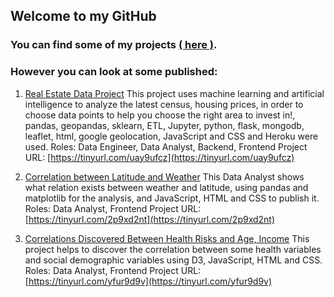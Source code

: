 ## Welcome to my GitHub

### You can find some of my projects [( here )](https://github.com/kioz-developer?tab=repositories).

### However you can look at some published:

1. [Real Estate Data Project](https://github.com/lamb-jack/RealEstateForecasting/blob/main/Real%20Estate%20Forecasting%20.pdf) 
This project uses machine learning and artificial intelligence to analyze the latest census, housing prices, in order to choose data points to help you choose the right area to invest in!, pandas, geopandas, sklearn, ETL, Jupyter, python, flask, mongodb, leaflet, html, google geolocation, JavaScript and CSS and Heroku were used.
Roles: Data Engineer, Data Analyst, Backend, Frontend
Project URL: [https://tinyurl.com/uay9ufcz](https://tinyurl.com/uay9ufcz)


2. [Correlation between Latitude and Weather](https://tinyurl.com/2p9xd2nt) 
This Data Analyst shows what relation exists between weather and latitude, using pandas and matplotlib for the analysis, and JavaScript, HTML and CSS to publish it.
Roles: Data Analyst, Frontend
Project URL: [https://tinyurl.com/2p9xd2nt](https://tinyurl.com/2p9xd2nt)

3. [Correlations Discovered Between Health Risks and Age, Income](https://kioz-developer.github.io/d3-challenge/index.html)
This project helps to discover the correlation between some health variables and social demographic variables using D3, JavaScript, HTML and CSS.
Roles: Data Analyst, Frontend
Project URL: [https://tinyurl.com/yfur9d9v](https://tinyurl.com/yfur9d9v)
